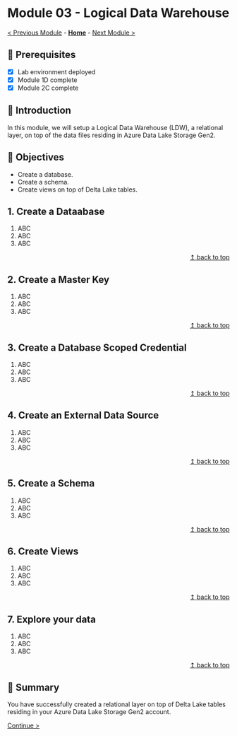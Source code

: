 # Module 03 - Logical Data Warehouse

[< Previous Module](../modules/module02c.md) - **[Home](../README.md)** - [Next Module >](../modules/module04.md)

## :thinking: Prerequisites

- [x] Lab environment deployed
- [x] Module 1D complete
- [x] Module 2C complete

## :loudspeaker: Introduction

In this module, we will setup a Logical Data Warehouse (LDW), a relational layer, on top of the data files residing in Azure Data Lake Storage Gen2.

## :dart: Objectives

* Create a database.
* Create a schema.
* Create views on top of Delta Lake tables.

## 1. Create a Dataabase

1. ABC
2. ABC
3. ABC

<div align="right"><a href="#module-01---tbd">↥ back to top</a></div>

## 2. Create a Master Key

1. ABC
2. ABC
3. ABC

<div align="right"><a href="#module-01---tbd">↥ back to top</a></div>


## 3. Create a Database Scoped Credential

1. ABC
2. ABC
3. ABC

<div align="right"><a href="#module-01---tbd">↥ back to top</a></div>

## 4. Create an External Data Source

1. ABC
2. ABC
3. ABC

<div align="right"><a href="#module-01---tbd">↥ back to top</a></div>

## 5. Create a Schema

1. ABC
2. ABC
3. ABC

<div align="right"><a href="#module-01---tbd">↥ back to top</a></div>

## 6. Create Views

1. ABC
2. ABC
3. ABC

<div align="right"><a href="#module-01---tbd">↥ back to top</a></div>

## 7. Explore your data

1. ABC
2. ABC
3. ABC

<div align="right"><a href="#module-01---tbd">↥ back to top</a></div>

## :tada: Summary

You have successfully created a relational layer on top of Delta Lake tables residing in your Azure Data Lake Storage Gen2 account.

[Continue >](../modules/module04.md)